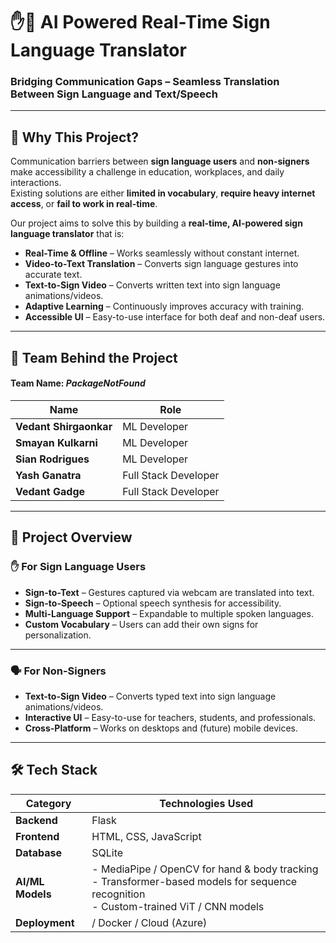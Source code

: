 # ✋🤖 AI Powered Real-Time Sign Language Translator  

### Bridging Communication Gaps – Seamless Translation Between Sign Language and Text/Speech  

---

## 📖 Why This Project?  

Communication barriers between **sign language users** and **non-signers** make accessibility a challenge in education, workplaces, and daily interactions.  
Existing solutions are either **limited in vocabulary**, **require heavy internet access**, or **fail to work in real-time**.  

Our project aims to solve this by building a **real-time, AI-powered sign language translator** that is:  

- **Real-Time & Offline** – Works seamlessly without constant internet.  
- **Video-to-Text Translation** – Converts sign language gestures into accurate text.  
- **Text-to-Sign Video** – Converts written text into sign language animations/videos.  
- **Adaptive Learning** – Continuously improves accuracy with training.  
- **Accessible UI** – Easy-to-use interface for both deaf and non-deaf users.  

---

## 🔹 Team Behind the Project  

#### Team Name: *PackageNotFound*  

<div align='center'>

| Name  | Role              |
|---------|--------------------|
| **Vedant Shirgaonkar** | ML Developer  |
| **Smayan Kulkarni** | ML Developer |
| **Sian Rodrigues** | ML Developer |
| **Yash Ganatra** | Full Stack Developer |
| **Vedant Gadge** | Full Stack Developer |

</div>

---

## 🌟 Project Overview  

### ✋ For Sign Language Users  

- **Sign-to-Text** – Gestures captured via webcam are translated into text.  
- **Sign-to-Speech** – Optional speech synthesis for accessibility.  
- **Multi-Language Support** – Expandable to multiple spoken languages.  
- **Custom Vocabulary** – Users can add their own signs for personalization.  

---

### 🗣️ For Non-Signers  

- **Text-to-Sign Video** – Converts typed text into sign language animations/videos.  
- **Interactive UI** – Easy-to-use for teachers, students, and professionals.  
- **Cross-Platform** – Works on desktops and (future) mobile devices.  

---

## 🛠️ Tech Stack  

| Category        | Technologies Used |
|----------------|------------------|
| **Backend**    | Flask |
| **Frontend**   | HTML, CSS, JavaScript |
| **Database**   | SQLite |
| **AI/ML Models** | - MediaPipe / OpenCV for hand & body tracking <br> - Transformer-based models for sequence recognition <br> - Custom-trained ViT / CNN models |
| **Deployment** | / Docker / Cloud (Azure) |
